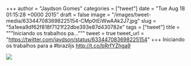 
+++
author = "Jaydson Gomes"
categories = ["tweet"]
date = "Tue Aug 18 01:15:28 +0000 2015"
draft = false
image = "/images/tweet-media/633447083698225154-CMp0tEiWwAAk2J7.jpg"
slug = "5a1eea9df62f818f7121f22dbe393e87d430782e"
tags = ["tweet"]
title = """Iniciando os trabalhos pa..."""
tweet = true
tweet_url = "https://twitter.com/jaydson/status/633447083698225154"
+++
Iniciando os trabalhos para a #braziljs http://t.co/bRrfYZhga9

![](/images/tweet-media/633447083698225154-CMp0tEiWwAAk2J7.jpg)